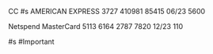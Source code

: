 CC #s
AMERICAN EXPRESS
3727 410981 85415
06/23
5600

Netspend MasterCard
5113 6164 2787 7820
12/23
110

#s #Important